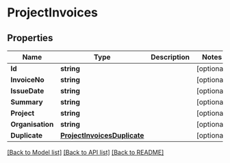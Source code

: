 # ProjectInvoices

## Properties
Name | Type | Description | Notes
------------ | ------------- | ------------- | -------------
**Id** | **string** |  | [optional] 
**InvoiceNo** | **string** |  | [optional] 
**IssueDate** | **string** |  | [optional] 
**Summary** | **string** |  | [optional] 
**Project** | **string** |  | [optional] 
**Organisation** | **string** |  | [optional] 
**Duplicate** | [**ProjectInvoicesDuplicate**](project_invoices_duplicate.md) |  | [optional] 

[[Back to Model list]](../README.md#documentation-for-models) [[Back to API list]](../README.md#documentation-for-api-endpoints) [[Back to README]](../README.md)


